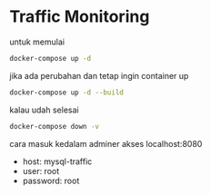 # Traffic Monitoring

untuk memulai 
```bash
docker-compose up -d
```

jika ada perubahan dan tetap ingin container up
```bash
docker-compose up -d --build
```

kalau udah selesai
```bash
docker-compose down -v
```

cara masuk kedalam adminer akses localhost:8080
- host: mysql-traffic
- user: root 
- password: root
